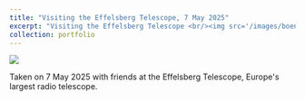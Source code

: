 ```yaml
---
title: "Visiting the Effelsberg Telescope, 7 May 2025"
excerpt: "Visiting the Effelsberg Telescope <br/><img src='/images/boen.png'>"
collection: portfolio
---
```


<img src='/images/boen.png'>

Taken on 7 May 2025 with friends at the Effelsberg Telescope, Europe's largest radio telescope.

